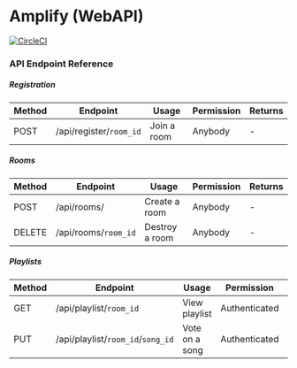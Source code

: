 # Amplify (WebAPI)

[![CircleCI](https://circleci.com/gh/wcoombs/Amplify-Web.svg?style=shield&circle-token=030f03a14524c5530c203dc2c5f8b0d733389c2f)](https://circleci.com/gh/wcoombs/Amplify-Web)

### API Endpoint Reference

##### Registration
|  Method  |  Endpoint  |  Usage  |  Permission  |  Returns  |
| -------- | ---------- | ------- | ------------ |  -------- |
| POST | /api/register/`room_id` | Join a room | Anybody | - |

##### Rooms
|  Method  |  Endpoint  |  Usage  |  Permission  |  Returns  |
| -------- | ---------- | ------- | ------------ |  -------- |
| POST | /api/rooms/ | Create a room | Anybody | - |
| DELETE | /api/rooms/`room_id` | Destroy a room | Anybody | - |

##### Playlists
|  Method  |  Endpoint  |  Usage  |  Permission  |  Returns  |
| -------- | ---------- | ------- | ------------ |  -------- |
| GET | /api/playlist/`room_id` | View playlist | Authenticated | Songs |
| PUT | /api/playlist/`room_id`/`song_id` | Vote on a song | Authenticated | Song |
